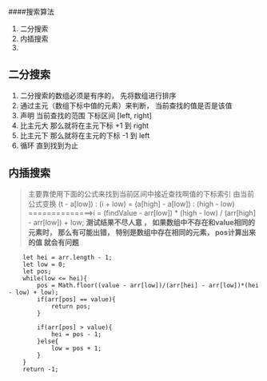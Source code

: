 ####搜索算法
1. 二分搜索
2. 内插搜索
3. 


## 二分搜索
1. 二分搜索的数组必须是有序的， 先将数组进行排序
2. 通过主元（数组下标中值的元素）来判断， 当前查找的值是否是该值
3. 声明 当前查找的范围  下标区间 [left, right]
4. 比主元大  那么就将在主元下标 +1 到 right
5. 比主元下  那么就将在主元的下标 -1 到 left
6. 循环  直到找到为止


## 内插搜索
> 主要靠使用下面的公式来找到当前区间中接近查找啊值的下标索引 
由当前公式变换  (t - a[low]) : (i + low) = (a[high] - a[low]) : (high - low) 
==============>i = (findValue - arr[low]) * (high - low) / (arr[high] - arr[low]) + low;
**测试结果不尽人意 ， 如果数组中不存在和value相同的元素时， 那么有可能出错， 特别是数组中存在相同的元素， pos计算出来的值 就会有问题**

```
    let hei = arr.length - 1;
    let low = 0;
    let pos;
    while(low <= hei){
        pos = Math.floor((value - arr[low])/(arr[hei] - arr[low])*(hei - low) + low);  
        if(arr[pos] == value){
            return pos;
        }

        if(arr[pos] > value){
            hei = pos - 1;
        }else{
            low = pos + 1;
        }
    }
    return -1;
```